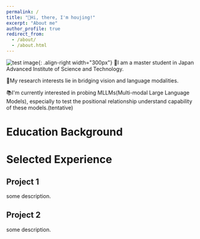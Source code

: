 ```yaml
---
permalink: /
title: "🤗Hi, there, I'm houjing!"
excerpt: "About me"
author_profile: true
redirect_from: 
  - /about/
  - /about.html
---
```


![test image](/images/500x300.png){: .align-right width="300px"}
👩I am a master  student in Japan Advanced Institute of Science and Technology.

🔭My research interests lie in bridging vision and language modalities.

📚I'm currently interested in probing MLLMs(Multi-modal Large Language Models), especially to test the positional relationship understand capability of these models.(tentative)

Education Background
======


Selected Experience
======
Project 1
------
some description. 

Project 2
------
some description. 

